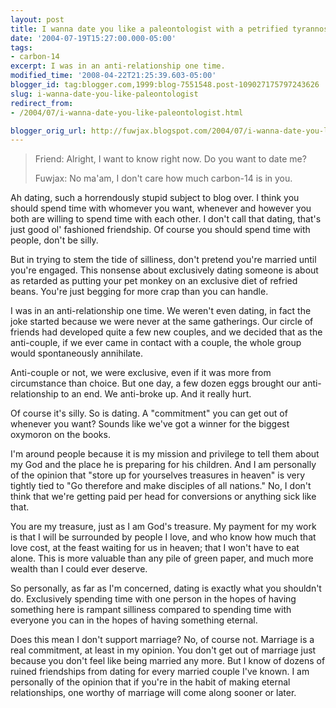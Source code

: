```yaml
---
layout: post
title: I wanna date you like a paleontologist with a petrified tyrannosaurus femur
date: '2004-07-19T15:27:00.000-05:00'
tags:
- carbon-14
excerpt: I was in an anti-relationship one time.
modified_time: '2008-04-22T21:25:39.603-05:00'
blogger_id: tag:blogger.com,1999:blog-7551548.post-109027175797243626
slug: i-wanna-date-you-like-paleontologist
redirect_from: 
- /2004/07/i-wanna-date-you-like-paleontologist.html

blogger_orig_url: http://fuwjax.blogspot.com/2004/07/i-wanna-date-you-like-paleontologist.html
---
```


> Friend: Alright, I want to know right now.  Do you want to date me?
> 
> Fuwjax: No ma'am, I don't care how much carbon-14 is in you.

Ah dating, such a horrendously stupid subject to blog over. I think you should spend time with whomever you want, whenever and however you both are willing to spend time with each other. I don't call that dating, that's just good ol' fashioned friendship. Of course you should spend time with people, don't be silly.

But in trying to stem the tide of silliness, don't pretend you're married until you're engaged. This nonsense about exclusively dating someone is about as retarded as putting your pet monkey on an exclusive diet of refried beans. You're just begging for more crap than you can handle.

I was in an anti-relationship one time. We weren't even dating, in fact the joke started because we were never at the same gatherings. Our circle of friends had developed quite a few new couples, and we decided that as the anti-couple, if we ever came in contact with a couple, the whole group would spontaneously annihilate.

Anti-couple or not, we were exclusive, even if it was more from circumstance than choice. But one day, a few dozen eggs brought our anti-relationship to an end. We anti-broke up. And it really hurt.

Of course it's silly. So is dating. A "commitment" you can get out of whenever you want? Sounds like we've got a winner for the biggest oxymoron on the books.

I'm around people because it is my mission and privilege to tell them about my God and the place he is preparing for his children. And I am personally of the opinion that "store up for yourselves treasures in heaven" is very tightly tied to "Go therefore and make disciples of all nations." No, I don't think that we're getting paid per head for conversions or anything sick like that.

You are my treasure, just as I am God's treasure. My payment for my work is that I will be surrounded by people I love, and who know how much that love cost, at the feast waiting for us in heaven; that I won't have to eat alone. This is more valuable than any pile of green paper, and much more wealth than I could ever deserve.

So personally, as far as I'm concerned, dating is exactly what you shouldn't do. Exclusively spending time with one person in the hopes of having something here is rampant silliness compared to spending time with everyone you can in the hopes of having something eternal. 

Does this mean I don't support marriage? No, of course not. Marriage is a real commitment, at least in my opinion. You don't get out of marriage just because you don't feel like being married any more. But I know of dozens of ruined friendships from dating for every married couple I've known. I am personally of the opinion that if you're in the habit of making eternal relationships, one worthy of marriage will come along sooner or later.

